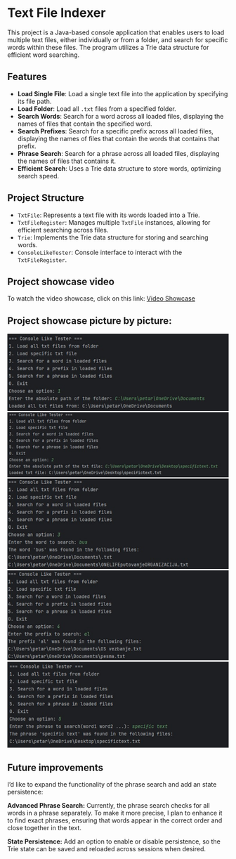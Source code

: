 
# Text File Indexer

This project is a Java-based console application that enables users to load multiple text files, either individually or from a folder, and search for specific words within these files. The program utilizes a Trie data structure for efficient word searching.

## Features

- **Load Single File**: Load a single text file into the application by specifying its file path.
- **Load Folder**: Load all `.txt` files from a specified folder.
- **Search Words**: Search for a word across all loaded files, displaying the names of files that contain the specified word.
- **Search Prefixes**: Search for a specific prefix across all loaded files, displaying the names of files that contain the words that contains that prefix.
- **Phrase Search**: Search for a phrase across all loaded files, displaying the names of files that contains it.
- **Efficient Search**: Uses a Trie data structure to store words, optimizing search speed.

## Project Structure

- `TxtFile`: Represents a text file with its words loaded into a Trie.
- `TxtFileRegister`: Manages multiple `TxtFile` instances, allowing for efficient searching across files.
- `Trie`: Implements the Trie data structure for storing and searching words.
- `ConsoleLikeTester`: Console interface to interact with the `TxtFileRegister`.

## Project showcase video

To watch the video showcase, click on this link: [Video Showcase](https://youtu.be/B77tj6_EPEw)

## Project showcase picture by picture:

![Screenshot 1](screenshots/sc1.jpg)
![Screenshot 2](screenshots/sc2.jpg)
![Screenshot 3](screenshots/sc3.jpg)
![Screenshot 4](screenshots/sc4.jpg)
![Screenshot 5](screenshots/sc5.jpg)


## Future improvements
I’d like to expand the functionality of the phrase search and add an state persistence:

**Advanced Phrase Search:** Currently, the phrase search checks for all words in a phrase separately. To make it more precise, I plan to enhance it to find exact phrases, ensuring that words appear in the correct order and close together in the text.

**State Persistence:** Add an option to enable or disable persistence, so the Trie state can be saved and reloaded across sessions when desired.
